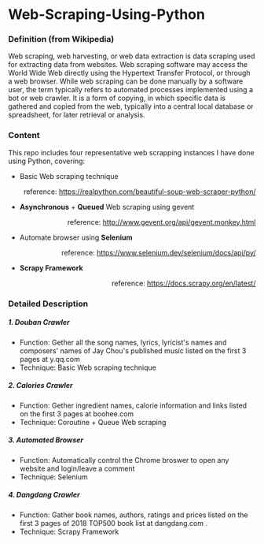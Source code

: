 # Web-Scraping-Using-Python
### Definition (from Wikipedia)
Web scraping, web harvesting, or web data extraction is data scraping used for extracting data from websites. Web scraping software may access the World Wide Web directly using the Hypertext Transfer Protocol, or through a web browser. While web scraping can be done manually by a software user, the term typically refers to automated processes implemented using a bot or web crawler. It is a form of copying, in which specific data is gathered and copied from the web, typically into a central local database or spreadsheet, for later retrieval or analysis.


### Content
This repo includes four representative web scrapping instances I have done using Python, covering:
- Basic Web scraping technique <p align="right">reference: https://realpython.com/beautiful-soup-web-scraper-python/</p>
- **Asynchronous** + **Queued** Web scraping using gevent <p align="right">reference: http://www.gevent.org/api/gevent.monkey.html</p>
- Automate browser using **Selenium** <p align="right">reference: https://www.selenium.dev/selenium/docs/api/py/</p>
- **Scrapy Framework** <p align="right">reference: https://docs.scrapy.org/en/latest/</p>

### Detailed Description
##### 1. Douban Crawler
- Function: Gether all the song names, lyrics, lyricist's names and composers' names of Jay Chou's published music listed on the first 3 pages at y.qq.com
- Technique: Basic Web scraping technique

##### 2. Calories Crawler
- Function: Gether ingredient names, calorie information and links listed on the first 3 pages at boohee.com
- Technique: Coroutine + Queue Web scraping

##### 3. Automated Browser
- Function: Automatically control the Chrome broswer to open any website and login/leave a comment
- Technique: Selenium

##### 4. Dangdang Crawler
- Function: Gather book names, authors, ratings and prices listed on the first 3 pages of 2018 TOP500 book list at dangdang.com .
- Technique: Scrapy Framework




